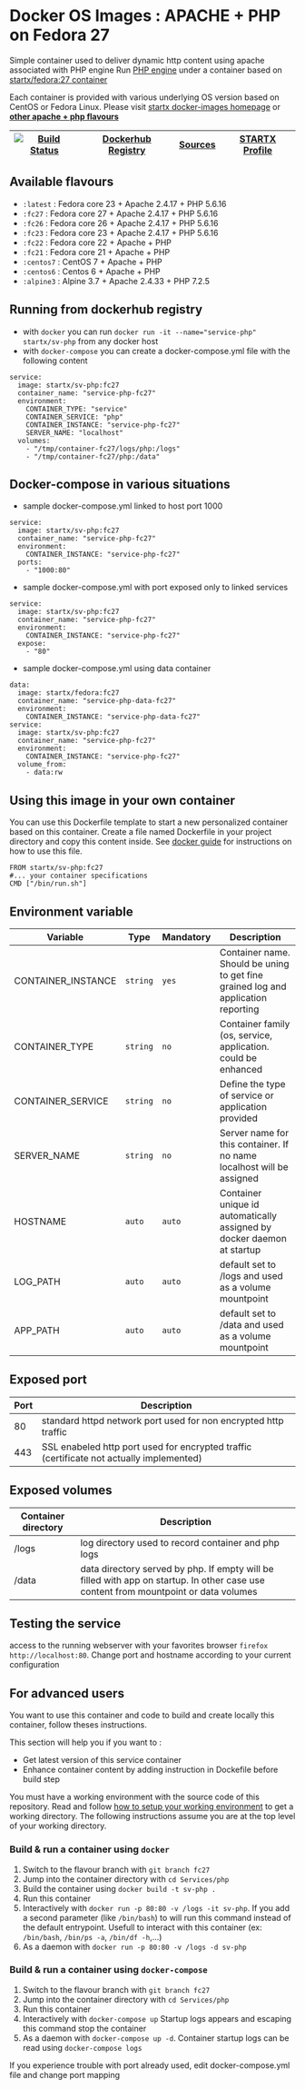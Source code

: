 # Docker OS Images : APACHE + PHP on Fedora 27

Simple container used to deliver dynamic http content using apache associated with PHP engine
Run [PHP engine](https://www.php.net) under a container 
based on [startx/fedora:27 container](https://hub.docker.com/r/startx/fedora)

Each container is provided with various underlying OS version based on CentOS or 
Fedora Linux. Please visit [startx docker-images homepage](https://github.com/startxfr/docker-images/)
or **[other apache + php flavours](https://github.com/startxfr/docker-images/Services/php/#available-flavours)**

| [![Build Status](https://travis-ci.org/startxfr/docker-images.svg?branch=fc27)](https://travis-ci.org/startxfr/docker-images) | [Dockerhub Registry](https://hub.docker.com/r/startx/sv-php/) | [Sources](https://github.com/startxfr/docker-images/tree/fc27/Services/php)             | [STARTX Profile](https://github.com/startxfr) | 
|-------------------------------------------------------------------------------------------------------------------|---------------------------------------------------------------|-------------------------------------------------------------------------------|-----------------------------------------------|

## Available flavours

* `:latest` : Fedora core 23 + Apache 2.4.17 + PHP 5.6.16
* `:fc27` : Fedora core 27 + Apache 2.4.17 + PHP 5.6.16
* `:fc26` : Fedora core 26 + Apache 2.4.17 + PHP 5.6.16
* `:fc23` : Fedora core 23 + Apache 2.4.17 + PHP 5.6.16
* `:fc22` : Fedora core 22 + Apache + PHP 
* `:fc21` : Fedora core 21 + Apache + PHP 
* `:centos7` : CentOS 7 + Apache + PHP 
* `:centos6` : Centos 6 + Apache + PHP 
* `:alpine3` : Alpine 3.7 + Apache 2.4.33 + PHP 7.2.5

## Running from dockerhub registry

* with `docker` you can run `docker run -it --name="service-php" startx/sv-php` from any docker host
* with `docker-compose` you can create a docker-compose.yml file with the following content
```
service:
  image: startx/sv-php:fc27
  container_name: "service-php-fc27"
  environment:
    CONTAINER_TYPE: "service"
    CONTAINER_SERVICE: "php"
    CONTAINER_INSTANCE: "service-php-fc27"
    SERVER_NAME: "localhost"
  volumes:
    - "/tmp/container-fc27/logs/php:/logs"
    - "/tmp/container-fc27/php:/data"
```

## Docker-compose in various situations

* sample docker-compose.yml linked to host port 1000
```
service:
  image: startx/sv-php:fc27
  container_name: "service-php-fc27"
  environment:
    CONTAINER_INSTANCE: "service-php-fc27"
  ports:
    - "1000:80"
```
* sample docker-compose.yml with port exposed only to linked services
```
service:
  image: startx/sv-php:fc27
  container_name: "service-php-fc27"
  environment:
    CONTAINER_INSTANCE: "service-php-fc27"
  expose:
    - "80"
```
* sample docker-compose.yml using data container
```
data:
  image: startx/fedora:fc27
  container_name: "service-php-data-fc27"
  environment:
    CONTAINER_INSTANCE: "service-php-data-fc27"
service:
  image: startx/sv-php:fc27
  container_name: "service-php-fc27"
  environment:
    CONTAINER_INSTANCE: "service-php-fc27"
  volume_from:
    - data:rw
```

## Using this image in your own container

You can use this Dockerfile template to start a new personalized container based on this container. Create a file named Dockerfile in your project directory and copy this content inside. See [docker guide](http://docs.docker.com/engine/reference/builder/) for instructions on how to use this file.
 ```
FROM startx/sv-php:fc27
#... your container specifications
CMD ["/bin/run.sh"]
```

## Environment variable

| Variable                  | Type     | Mandatory | Description                                                              |
|---------------------------|----------|-----------|--------------------------------------------------------------------------|
| CONTAINER_INSTANCE        | `string` | `yes`     | Container name. Should be uning to get fine grained log and application reporting
| CONTAINER_TYPE            | `string` | `no`      | Container family (os, service, application. could be enhanced 
| CONTAINER_SERVICE         | `string` | `no`      | Define the type of service or application provided
| SERVER_NAME               | `string` | `no`      | Server name for this container. If no name localhost will be assigned
| HOSTNAME                  | `auto`   | `auto`    | Container unique id automatically assigned by docker daemon at startup
| LOG_PATH                  | `auto`   | `auto`    | default set to /logs and used as a volume mountpoint
| APP_PATH                  | `auto`   | `auto`    | default set to /data and used as a volume mountpoint

## Exposed port

| Port  | Description                                                              |
|-------|--------------------------------------------------------------------------|
| 80    | standard httpd network port used for non encrypted http traffic
| 443   | SSL enabeled http port used for encrypted traffic (certificate not actually implemented)

## Exposed volumes

| Container directory  | Description                                                              |
|----------------------|--------------------------------------------------------------------------|
| /logs                | log directory used to record container and php logs
| /data                | data directory served by php. If empty will be filled with app on startup. In other case use content from mountpoint or data volumes

## Testing the service

access to the running webserver with your favorites browser `firefox http://localhost:80`. Change port and hostname according to your current configuration

## For advanced users

You want to use this container and code to build and create locally this container, follow theses instructions.

This section will help you if you want to :
* Get latest version of this service container
* Enhance container content by adding instruction in Dockefile before build step

You must have a working environment with the source code of this repository. Read and follow [how to setup your working environment](https://github.com/startxfr/docker-images#setup-your-working-environment-mandatory) to get a working directory. The following instructions assume you are at the top level of your working directory.

### Build & run a container using `docker`

1. Switch to the flavour branch with `git branch fc27`
2. Jump into the container directory with `cd Services/php`
3. Build the container using `docker build -t sv-php .`
4. Run this container 
  1. Interactively with `docker run -p 80:80 -v /logs -it sv-php`. If you add a second parameter (like `/bin/bash`) to will run this command instead of the default entrypoint. Usefull to interact with this container (ex: `/bin/bash`, `/bin/ps -a`, `/bin/df -h`,...) 
  2. As a daemon with `docker run -p 80:80 -v /logs -d sv-php`


### Build & run a container using `docker-compose`

1. Switch to the flavour branch with `git branch fc27`
2. Jump into the container directory with `cd Services/php`
3. Run this container 
  1. Interactively with `docker-compose up` Startup logs appears and escaping this command stop the container
  2. As a daemon with `docker-compose up -d`. Container startup logs can be read using `docker-compose logs`

If you experience trouble with port already used, edit docker-compose.yml file and change port mapping
